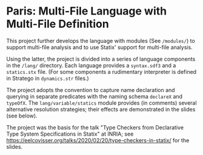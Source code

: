 # Paris: Multi-File Language with Multi-File Definition 

This project further develops the language with modules (See `/modules/`) to support multi-file analysis and to use Statix' support for multi-file analysis.

Using the latter, the project is divided into a series of language components in the `/lang/` directory. Each language provides a `syntax.sdf3` and a `statics.stx` file. (For some components a rudimentary interpreter is defined in Stratego in `dynamics.str` files.)

The project adopts the convention to capture name declaration and querying in separate predicates with the naming schema `declareX` and `typeOfX`. The `lang/variable/statics` module provides (in comments) several alternative resolution strategies; their effects are demonstrated in the slides (see below).

The project was the basis for the talk "Type Checkers from Declarative Type System Specifications in Statix" at INRIA; see https://eelcovisser.org/talks/2020/02/20/type-checkers-in-statix/ for the slides.
